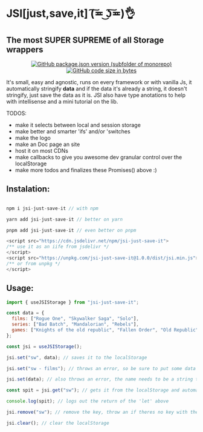 # JSI[just,save,it] (͠≖ ͜ʖ͠≖)👌

## The most SUPER SUPREME of all Storage wrappers

<p align="center">
    <a href="https://github.com/realfakenerd/jsi" alt="LINK GitHub package.json version (subfolder of monorepo)"> <img alt="GitHub package.json version (subfolder of monorepo)" src="https://img.shields.io/github/package-json/v/realfakenerd/jsi?color=lightblue&style=flat-square"> </a>
    <a href="https://github.com/realfakenerd/jsi" alt="LINK GitHub package.json version (subfolder of monorepo)"><img alt="GitHub code size in bytes" src="https://img.shields.io/github/languages/code-size/realfakenerd/jsi?color=blue&style=flat-square">
    </a>

</p>

It's small, easy and agnostic, runs on every framework or with vanilla Js, it automatically stringify **data** and if the data it's already a string, it doesn't stringify, just save the data as it is. JSI also have type anotations to help with intellisense and a mini tutorial on the lib.

TODOS:

- make it selects between local and session storage
- make better and smarter 'ifs' and/or 'switches
- make the logo
- make an Doc page an site
- host it on most CDNs
- make callbacks to give you awesome dev granular control over the localStorage
- make more todos and finalizes these Promises() above :)

## Instalation:

```js

npm i jsi-just-save-it // with npm

yarn add jsi-just-save-it // better on yarn

pnpm add jsi-just-save-it // even better on pnpm

<script src="https://cdn.jsdelivr.net/npm/jsi-just-save-it">
/** use it as an iife from jsdelivr */
</script>
<script src="https://unpkg.com/jsi-just-save-it@1.0.0/dist/jsi.min.js">
/** or from unpkg */
</script>

```

## Usage:

```js
import { useJSIStorage } from "jsi-just-save-it";

const data = {
  films: ["Rogue One", "Skywalker Saga", "Solo"],
  series: ["Bad Batch", "Mandalorian", "Rebels"],
  games: ["Knights of the old republic", "Fallen Order", "Old Republic"],
};

const jsi = useJSIStorage();

jsi.set("sw", data); // saves it to the localStorage

jsi.set("sw - films"); // throws an error, so be sure to put some data

jsi.set(data); // also throws an error, the name needs to be a string type

const spit = jsi.get("sw"); // gets it from the localStorage and automatically parses it

console.log(spit); // logs out the return of the 'let' above

jsi.remove("sw"); // remove the key, throw an if theres no key with the given name

jsi.clear(); // clear the localStorage
```
